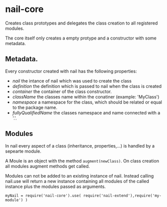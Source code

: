 nail-core
=========
Creates class prototypes and delegates the class creation to all registered
modules.

The core itself only creates a empty protype and a constructor with some metadata.

Metadata.
--------
Every constructor created with nail has the following properties:

 - *nail* the intance of nail which was used to create the class
 - *definition* the definition which is passed to nail when the class is created
 - *container* the container of the class constructor.
 - *className* the classes name within the conatiner (example: 'MyClass')
 - *namespace* a namespace for the class, which should be related or equal to the package name.
 - *fullyQualifiedName* the classes namespace and name connected with a '.'.

Modules
-------
In nail every aspect of a class (inheritance, properties,...) is handled by a
sepearte module.

A Moule is an object with the method `augment(newClass)`. On class creation
all modules augment methods get called.

Modules can not be added to an existing instance of nail. Instead calling nail.use
will return a new instance containing all modules of the called instance plus the modules
passed as arguments.

    myNail = require('nail-core').use( require('nail-extend'),require('my-module') )
